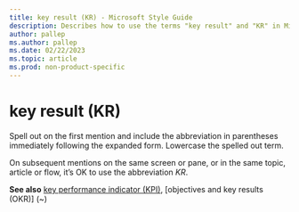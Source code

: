 ```yaml
---
title: key result (KR) - Microsoft Style Guide
description: Describes how to use the terms "key result" and "KR" in Microsoft content.
author: pallep
ms.author: pallep
ms.date: 02/22/2023
ms.topic: article
ms.prod: non-product-specific
---
```


# key result (KR)

Spell out on the first mention and include the abbreviation in parentheses immediately following the expanded form. Lowercase the spelled out term.

On subsequent mentions on the same screen or pane, or in the same topic, article or flow, it’s OK to use the abbreviation *KR*. 

**See also** [key performance indicator (KPI)](~), [objectives and key results (OKR)] (~)
